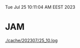 Tue Jul 25 10:11:04 AM EEST 2023
# JAM
<a href='./cache/202307/25_10.log'>./cache/202307/25_10.log</a>
